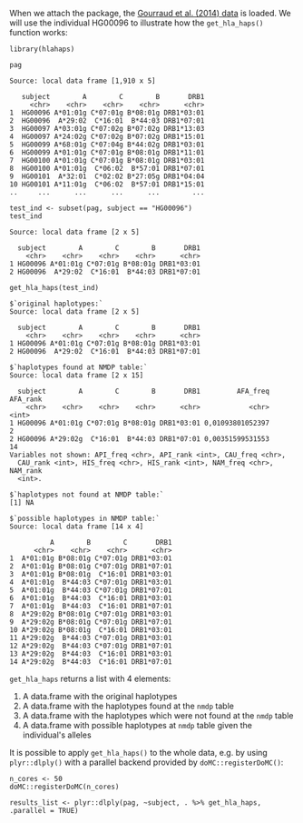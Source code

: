 When we attach the package, the [Gourraud et al. (2014)
data](http://dx.doi.org/10.1371/journal.pone.0097282) is loaded. We will
use the individual HG00096 to illustrate how the `get_hla_haps()`
function works:

    library(hlahaps)

    pag

    Source: local data frame [1,910 x 5]

       subject        A        C        B       DRB1
         <chr>    <chr>    <chr>    <chr>      <chr>
    1  HG00096 A*01:01g C*07:01g B*08:01g DRB1*03:01
    2  HG00096  A*29:02  C*16:01  B*44:03 DRB1*07:01
    3  HG00097 A*03:01g C*07:02g B*07:02g DRB1*13:03
    4  HG00097 A*24:02g C*07:02g B*07:02g DRB1*15:01
    5  HG00099 A*68:01g C*07:04g B*44:02g DRB1*03:01
    6  HG00099 A*01:01g C*07:01g B*08:01g DRB1*11:01
    7  HG00100 A*01:01g C*07:01g B*08:01g DRB1*03:01
    8  HG00100 A*01:01g  C*06:02  B*57:01 DRB1*07:01
    9  HG00101  A*32:01  C*02:02 B*27:05g DRB1*04:04
    10 HG00101 A*11:01g  C*06:02  B*57:01 DRB1*15:01
    ..     ...      ...      ...      ...        ...

    test_ind <- subset(pag, subject == "HG00096")
    test_ind

    Source: local data frame [2 x 5]

      subject        A        C        B       DRB1
        <chr>    <chr>    <chr>    <chr>      <chr>
    1 HG00096 A*01:01g C*07:01g B*08:01g DRB1*03:01
    2 HG00096  A*29:02  C*16:01  B*44:03 DRB1*07:01

    get_hla_haps(test_ind)

    $`original haplotypes:`
    Source: local data frame [2 x 5]

      subject        A        C        B       DRB1
        <chr>    <chr>    <chr>    <chr>      <chr>
    1 HG00096 A*01:01g C*07:01g B*08:01g DRB1*03:01
    2 HG00096  A*29:02  C*16:01  B*44:03 DRB1*07:01

    $`haplotypes found at NMDP table:`
    Source: local data frame [2 x 15]

      subject        A        C        B       DRB1         AFA_freq AFA_rank
        <chr>    <chr>    <chr>    <chr>      <chr>            <chr>    <int>
    1 HG00096 A*01:01g C*07:01g B*08:01g DRB1*03:01 0,01093801052397        2
    2 HG00096 A*29:02g  C*16:01  B*44:03 DRB1*07:01 0,00351599531553       14
    Variables not shown: API_freq <chr>, API_rank <int>, CAU_freq <chr>,
      CAU_rank <int>, HIS_freq <chr>, HIS_rank <int>, NAM_freq <chr>, NAM_rank
      <int>.

    $`haplotypes not found at NMDP table:`
    [1] NA

    $`possible haplotypes in NMDP table:`
    Source: local data frame [14 x 4]

              A        B        C       DRB1
          <chr>    <chr>    <chr>      <chr>
    1  A*01:01g B*08:01g C*07:01g DRB1*03:01
    2  A*01:01g B*08:01g C*07:01g DRB1*07:01
    3  A*01:01g B*08:01g  C*16:01 DRB1*03:01
    4  A*01:01g  B*44:03 C*07:01g DRB1*03:01
    5  A*01:01g  B*44:03 C*07:01g DRB1*07:01
    6  A*01:01g  B*44:03  C*16:01 DRB1*03:01
    7  A*01:01g  B*44:03  C*16:01 DRB1*07:01
    8  A*29:02g B*08:01g C*07:01g DRB1*03:01
    9  A*29:02g B*08:01g C*07:01g DRB1*07:01
    10 A*29:02g B*08:01g  C*16:01 DRB1*03:01
    11 A*29:02g  B*44:03 C*07:01g DRB1*03:01
    12 A*29:02g  B*44:03 C*07:01g DRB1*07:01
    13 A*29:02g  B*44:03  C*16:01 DRB1*03:01
    14 A*29:02g  B*44:03  C*16:01 DRB1*07:01

`get_hla_haps` returns a list with 4 elements:

1.  A data.frame with the original haplotypes
2.  A data.frame with the haplotypes found at the `nmdp` table
3.  A data.frame with the haplotypes which were not found at the `nmdp`
    table
4.  A data.frame with possible haplotypes at `nmdp` table given the
    individual's alleles

It is possible to apply `get_hla_haps()` to the whole data, e.g. by
using `plyr::dlply()` with a parallel backend provided by
`doMC::registerDoMC()`:

    n_cores <- 50
    doMC::registerDoMC(n_cores)

    results_list <- plyr::dlply(pag, ~subject, . %>% get_hla_haps, .parallel = TRUE)
